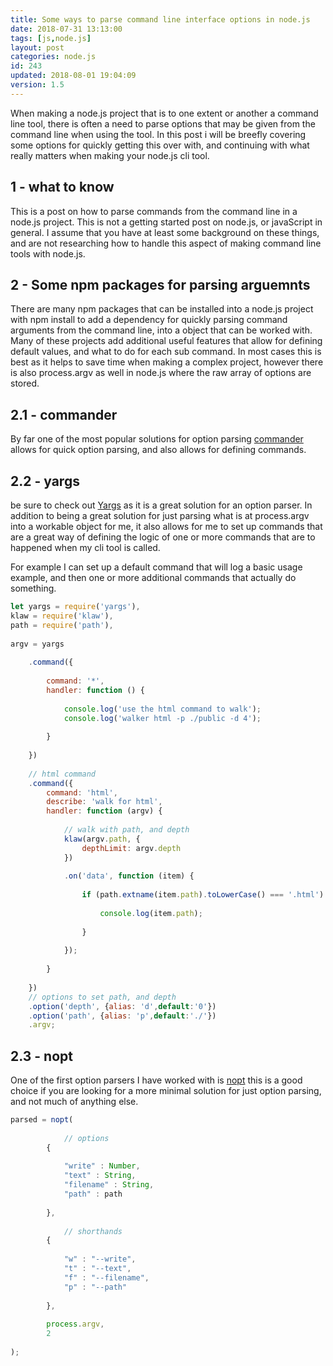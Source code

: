 ```yaml
---
title: Some ways to parse command line interface options in node.js
date: 2018-07-31 13:13:00
tags: [js,node.js]
layout: post
categories: node.js
id: 243
updated: 2018-08-01 19:04:09
version: 1.5
---
```


When making a node.js project that is to one extent or another a command line tool, there is often a need to parse options that may be given from the command line when using the tool. In this post i will be breefly covering some options for quickly getting this over with, and continuing with what really matters when making your node.js cli tool.

<!-- more -->

## 1 - what to know

This is a post on how to parse commands from the command line in a node.js project. This is not a getting started post on node.js, or javaScript in general. I assume that you have at least some background on these things, and are not researching how to handle this aspect of making command line tools with node.js.

## 2 - Some npm packages for parsing arguemnts

There are many npm packages that can be installed into a node.js project with npm install to add a dependency for quickly parsing command arguments from the command line, into a object that can be worked with. Many of these projects add additional useful features that allow for defining default values, and what to do for each sub command. In most cases this is best as it helps to save time when making a complex project, however there is also process.argv as well in node.js where the raw array of options are stored.

## 2.1 - commander

By far one of the most popular solutions for option parsing [commander](/2018/07/10/nodejs-commander/) allows for quick option parsing, and also allows for defining commands.


## 2.2 - yargs

be sure to check out [Yargs](/2018/07/24/nodejs-yargs/) as it is a great solution for an option parser. In addition to being a great solution for just parsing what is at process.argv into a workable object for me, it also allows for me to set up commands that are a great way of defining the logic of one or more commands that are to happened when my cli tool is called.

For example I can set up a default command that will log a basic usage example, and then one or more additional commands that actually do something.

```js
let yargs = require('yargs'),
klaw = require('klaw'),
path = require('path'),
 
argv = yargs
 
    .command({
 
        command: '*',
        handler: function () {
 
            console.log('use the html command to walk');
            console.log('walker html -p ./public -d 4');
 
        }
 
    })
 
    // html command
    .command({
        command: 'html',
        describe: 'walk for html',
        handler: function (argv) {
 
            // walk with path, and depth
            klaw(argv.path, {
                depthLimit: argv.depth
            })
 
            .on('data', function (item) {
 
                if (path.extname(item.path).toLowerCase() === '.html') {
 
                    console.log(item.path);
 
                }
 
            });
 
        }
 
    })
    // options to set path, and depth
    .option('depth', {alias: 'd',default:'0'})
    .option('path', {alias: 'p',default:'./'})
    .argv;
```

## 2.3 - nopt

One of the first option parsers I have worked with is [nopt](/2017/05/05/nodejs-nopt/) this is a good choice if you are looking for a more minimal solution for just option parsing, and not much of anything else.


```js
parsed = nopt(
 
            // options
        {
 
            "write" : Number,
            "text" : String,
            "filename" : String,
            "path" : path
 
        },
 
            // shorthands
        {
 
            "w" : "--write",
            "t" : "--text",
            "f" : "--filename",
            "p" : "--path"
 
        },
 
        process.argv,
        2
 
);
```
